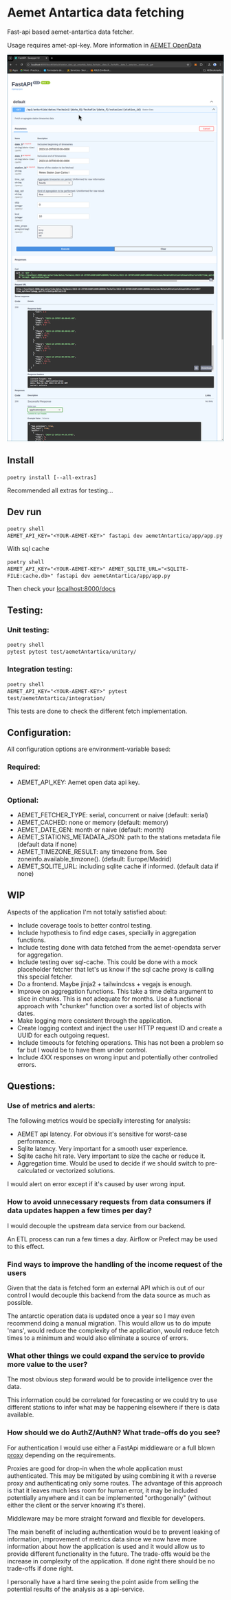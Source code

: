 
# Aemet Antartica data fetching

Fast-api based aemet-antartica data fetcher.

Usage requires amet-api-key. More information in [AEMET OpenData](https://opendata.aemet.es/centrodedescargas/inicio)

![Api-docs screenshot](./capture.png)

## Install

`poetry install [--all-extras]`

Recommended all extras for testing...


## Dev run

```
poetry shell
AEMET_API_KEY="<YOUR-AEMET-KEY>" fastapi dev aemetAntartica/app/app.py
```

With sql cache 
```
poetry shell
AEMET_API_KEY="<YOUR-AEMET-KEY>" AEMET_SQLITE_URL="<SQLITE-FILE:cache.db>" fastapi dev aemetAntartica/app/app.py
```

Then check your [localhost:8000/docs](http://localhost:8000/docs)

## Testing:

### Unit testing:

```
poetry shell
pytest pytest test/aemetAntartica/unitary/
```

### Integration testing:

```
poetry shell
AEMET_API_KEY="<YOUR-AEMET-KEY>" pytest test/aemetAntartica/integration/
```

This tests are done to check the different fetch implementation.


## Configuration:

All configuration options are environment-variable based:

### Required:

- AEMET_API_KEY: Aemet open data api key.

### Optional:

- AEMET_FETCHER_TYPE: serial, concurrent or naive (default: serial)
- AEMET_CACHED: none or memory (default: memory)
- AEMET_DATE_GEN: month or naive (default: month)
- AEMET_STATIONS_METADATA_JSON: path to the stations metadata file (default data if none)
- AEMET_TIMEZONE_RESULT: any timezone from. See zoneinfo.available_timzone(). (default: Europe/Madrid)
- AEMET_SQLITE_URL: including sqlite cache if informed. (default data if none)

## WIP

Aspects of the application I'm not totally satisfied about:

- Include coverage tools to better control testing.
- Include hypothesis to find edge cases, specially in aggregation functions.
- Include testing done with data fetched from the aemet-opendata server for aggregation.
- Include testing over sql-cache. This could be done with a mock placeholder fetcher that let's us know if the sql cache proxy is calling this special fetcher.
- Do a frontend. Maybe jinja2 + tailwindcss + vegajs is enough.
- Improve on aggregation functions. This take a time delta argument to slice in chunks. This is not adequate for months. Use a functional approach with "chunker" function over a sorted list of objects with dates.
- Make logging more consistent through the application.
- Create logging context and inject the user HTTP request ID and create a UUID for each outgoing request.
- Include timeouts for fetching operations. This has not been a problem so far but I would be to have them under control.
- Include 4XX responses on wrong input and potentially other controlled errors.

## Questions:

### Use of metrics and alerts:

The following metrics would be specially interesting for analysis:

- AEMET api latency. For obvious it's sensitive for worst-case performance.
- Sqlite latency. Very important for a smooth user experience.
- Sqlite cache hit rate. Very important to size the cache or reduce it.
- Aggregation time. Would be used to decide if we should switch to pre-calculated or vectorized solutions.

I would alert on error except if it's caused by user wrong input.

### How to avoid unnecessary requests from data consumers if data updates happen a few times per day?

I would decouple the upstream data service from our backend.

An ETL process can run a few times a day. Airflow or Prefect may be used to this effect.

### Find ways to improve the handling of the income request of the users

Given that the data is fetched form an external API which is out of our control I would decouple this backend from the data source as much as possible.

The antarctic operation data is updated once a year so I may even recommend doing a manual migration. This would allow us to do impute 'nans', would reduce the complexity of the application, would reduce fetch times to a minimum and would also eliminate a source of errors.

### What other things we could expand the service to provide more value to the user?

The most obvious step forward would be to provide intelligence over the data.

This information could be correlated for forecasting or we could try to use different stations to infer what may be happening elsewhere if there is data available.

### How should we do AuthZ/AuthN? What trade-offs do you see?

For authentication I would use either a FastApi middleware or a full blown [proxy](https://oauth2-proxy.github.io/oauth2-proxy/) depending on the requirements.

Proxies are good for drop-in when the whole application must authenticated. This may be mitigated by using combining it with a reverse proxy and authenticating only some routes. The advantage of this approach is that it leaves much less room for human error, it may be included potentially anywhere and it can be implemented "orthogonally" (without either the client or the server knowing it's there).

Middleware may be more straight forward and flexible for developers.

The main benefit of including authentication would be to prevent leaking of information, improvement of metrics data since we now have more information about how the application is used and it would allow us to provide different functionality in the future. The trade-offs would be the increase in complexity of the application. If done right there should be no trade-offs if done right.

I personally have a hard time seeing the point aside from selling the potential results of the analysis as a api-service.
